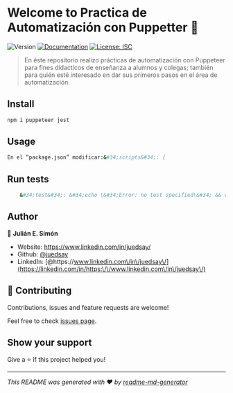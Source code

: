 # Welcome to Practica de Automatización con Puppetter 👋
![Version](https://img.shields.io/badge/version-1.0.0-blue.svg?cacheSeconds=2592000)
[![Documentation](https://img.shields.io/badge/documentation-yes-brightgreen.svg)](https://assorted-surprise-666.notion.site/Automatizaci-n-de-pruebas-con-Puppeteer-befb5e7fd6a94f7abe473a2454447304?pvs=4)
[![License: ISC](https://img.shields.io/badge/License-ISC-yellow.svg)](#)

> En éste repositorio realizo prácticas de automatización con Puppeteer para fines didacticos de enseñanza a alumnos y colegas; también para quién esté interesado en dar sus primeros pasos en el área de automatización.

## Install

```sh
npm i puppeteer jest
```

## Usage

```sh
En el “package.json” modificar:&#34;scripts&#34;: {
```

## Run tests

```sh
    &#34;test&#34;: &#34;echo \&#34;Error: no test specified\&#34; && exit 1&#34;
```

## Author

👤 **Julián E. Simón**

* Website: https://www.linkedin.com/in/juedsay/
* Github: [@juedsay](https://github.com/juedsay)
* LinkedIn: [@https:\/\/www.linkedin.com\/in\/juedsay\/](https://linkedin.com/in/https:\/\/www.linkedin.com\/in\/juedsay\/)

## 🤝 Contributing

Contributions, issues and feature requests are welcome!

Feel free to check [issues page](https://github.com/juedsay/AutomatizacionConPuppetter/issues). 

## Show your support

Give a ⭐️ if this project helped you!


***
_This README was generated with ❤️ by [readme-md-generator](https://github.com/kefranabg/readme-md-generator)_